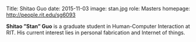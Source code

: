 Title: Shitao Guo
date: 2015-11-03
image: stan.jpg
role: Masters
homepage: http://people.rit.edu/sg6093


**Shitao ”Stan” Guo** is a graduate student in Human-Computer Interaction at RIT. His current interest lies in personal fabrication and Internet of things.